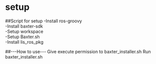 # setup
##Script for setup
  -Install ros-groovy  
  -Install baxter-sdk  
  -Setup workspace  
  -Setup Baxter.sh  
  -Install lis_ros_pkg  

##---How to use---
Give execute permission to baxter_installer.sh 
Run baxter_installer.sh 

